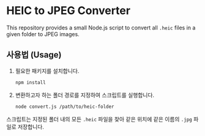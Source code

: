 # HEIC to JPEG Converter

This repository provides a small Node.js script to convert all `.heic` files in a given folder to JPEG images.

## 사용법 (Usage)

1. 필요한 패키지를 설치합니다.
   ```bash
   npm install
   ```
2. 변환하고자 하는 폴더 경로를 지정하여 스크립트를 실행합니다.
   ```bash
   node convert.js /path/to/heic-folder
   ```

스크립트는 지정된 폴더 내의 모든 `.heic` 파일을 찾아 같은 위치에 같은 이름의 `.jpg` 파일로 저장합니다.
